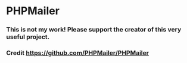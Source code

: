 # PHPMailer
### This is not my work! Please support the creator of this very useful project.
### Credit https://github.com/PHPMailer/PHPMailer
